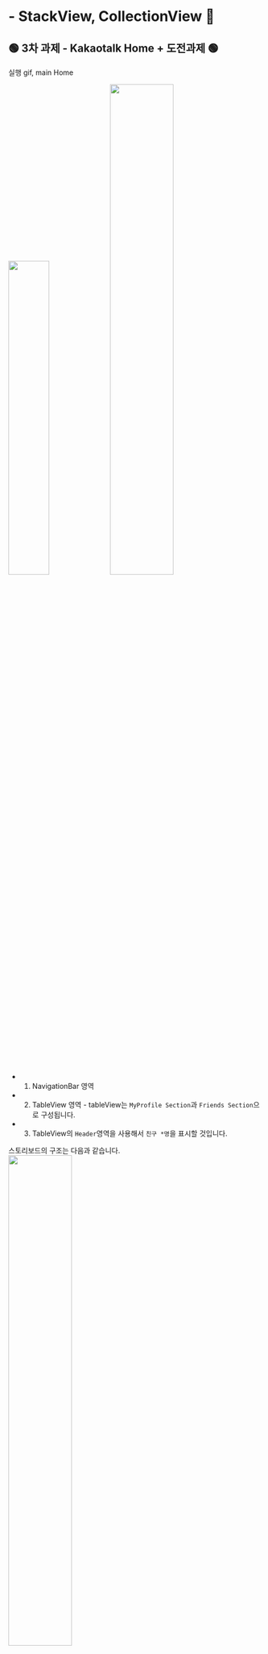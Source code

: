 # - StackView, CollectionView 🎉

## 🟢 3차 과제 - Kakaotalk Home + 도전과제 🟢

실행 gif, main Home

<img src="../Screenshots/tableView.gif" width="40%" height="40%"><img src="../Screenshots/friends.png" width="50%" height="50%"> </br>

- 1. NavigationBar 영역 </br>
- 2. TableView 영역 - tableView는 `MyProfile Section`과 `Friends Section`으로 구성됩니다.
- 3. TableView의 `Header`영역을 사용해서 `친구 *명`을 표시할 것입니다.

스토리보드의 구조는 다음과 같습니다. </br>
<img src="../Screenshots/structure.png" width="50%" height="50%"> </br></br>

#### **잠시 복습하는 TableView의 구조**

<img src="../Screenshots/stackViewStructure.png" width="30%" height="30%"> </br>
주목할 포인트는 다음과 같습니다. </br>
⭕️`indexPath.section()`과 `indexPath.row()`의 차이 </br>
⭕️`HeaderView()`와 `FooterView()`의 위치

## **✏️ 3차 과제 ✏️**

### - 1. tableView의 Section은 2개입니다. </br>

1 - My Profile Section, 2 - Friends Profile Section <br>
`TableViewCell()`을 2개를 사용해도 좋지만, `Myfrofile`과 `FriendsProfile`의 형태가 유사하므로 재활용하여 사용했습니다. <br><br>

방법은 다음과 같았습니다.

```swift
    func tableView(_ tableView: UITableView, cellForRowAt indexPath: IndexPath) -> UITableViewCell {

    guard let cell = tableView.dequeueReusableCell(withIdentifier: "ProfileCell", for: indexPath) as? ProfileCell  else { return UITableViewCell() }

    if indexPath.section == 0 {
        cell.settings(friends[0])
        cell.profileImage.layer.cornerRadius = cell.profileImage.frame.height/2

        return cell
    } else {
        cell.settings(friends[indexPath.item+1])

        return cell
    }
}
```

- cell이 선언되었고, `indexPath.section()`의 값에 따라 cell은 다르게 리턴이 될 것입니다. </br>
  `indexPath.section == 0`인 경우는 MyProfile, </br>
  `indexPath.section == 1`인 경우는 FriendsProfile이 될 것입니다. </br></br>

- 다음, section 1과 section 2는 높이가 다릅니다.

```swift
func tableView(_ tableView: UITableView, heightForRowAt indexPath: IndexPath) -> CGFloat {
        if indexPath.section == 0 {
            return 88
        } else {
            return 66
        }
    }
```

위와 같이 `heightForRowAt`을 리턴해주는 함수를 선언해서 사용합니다. <br><br>

> **⭕️ Tips**<br>
> Q. tableView의 Delegate, Datasource에는 어떤 것이 있는지 어떻게 알아서 쓰느냐? <br>
> A. 기본적으로 많이 해보는 방법이 필요합니다. 다만, 필요한 함수 대부분은 Delegate와 DataSource에 정의가 되어 있다는것을 기억하셔야 합니다. 찾아서 써야 해요!<br><br>
> A. 자동완성을 적극적으로 활용합시다! `func table~` 정도만 타아핑 한 후 원하는 함수를 검색할 수 있습니다! <br>
> 키워드를 생각하며 자동완성 예 : </br> <img src="../Screenshots/AutomaticCompletion.gif" width="100%" height="100%"> <br>
> 또한 애플 공식문서 > https://developer.apple.com/documentation 에 상세히 기재되어 있습니다! 파파고와 함께 하세요~!

### - 2. tableView Header를 사용해 보았습니다.

`tableView Header`는 따로 `Storyboard`에 정의되어 있지 않습니다.
UIView를 이용하여 만들거나, 코드로 만들어 주어야 합니다.

> (참고) Storyboard 또는 code를 이용해서 Header, FooterView 만들기 <br> https://programmingwithswift.com/how-to-add-header-footer-view-in-uitableview-in-storyboard/

- 코드로 선언해 보겠습니다!

```swift
  func tableView(_ tableView: UITableView, heightForHeaderInSection section: Int) -> CGFloat {

        if section == 0 {
            return 0
        } else {
            return 20
        }
    }
```

함수명에서 알수 있듯, 헤더섹션의 높이를 주는 함수입니다. <br>
위와 같이 `Section 0`에는 헤더가 없고, `Section 1`에는 헤더 사이즈를 주었습니다. <br>
따라서, `Section 1`의 위에만 헤더뷰가 그려질 것입니다. <br><br>

```swift

 func tableView(_ tableView: UITableView, viewForHeaderInSection section: Int) -> UIView? {

        let view = UIView.init(frame: CGRect(x: 0, y: 0, width: tableView.frame.width, height: 30))

        let headerLabel = UILabel()
        let numberOfFriendLabel = UILabel()

        headerLabel.text = "친구 "
        headerLabel.font = UIFont.systemFont(ofSize: 12)
        headerLabel.frame = CGRect.init(x: 15, y: 0, width: 50, height: 30)

        numberOfFriendLabel.text = "\(friends.count-1)"
        numberOfFriendLabel.font = UIFont.systemFont(ofSize: 12)
        numberOfFriendLabel.frame = CGRect.init(x: 40, y: 0, width: 50, height: 30)

        view.addSubview(headerLabel)
        view.addSubview(numberOfFriendLabel)

        return view
    }
```

함수명에서 알수있듯 *각 Section의 Header를 위한 View*라는 것을 알 수 있고, `UIView`를 리턴하는 함수입니다.

1. `view`의 사이즈를 설정해줍니다.
2. `numberOfFriendLabel`은 친구의 숫자입니다. `friends`배열의 숫자 -1(MyProfile) 만큼을 가지게 됩니다.
3. `addSubView()` 함수로 라벨을 추가해 줍니다.

### - 3. navigationBar 영역

```swift

    private func setNavigationBar() {

        guard let navigationBar = self.navigationController?.navigationBar else { return }

        //MARK: - navigationBar 투명하게 만들기
        navigationBar.isTranslucent = false
        navigationBar.backgroundColor = UIColor.clear
        navigationBar.setBackgroundImage(UIImage(), for: UIBarMetrics.default)
        navigationBar.shadowImage = UIImage()


        //MARK: - navigationItem 설정하기
        let settingsButton: UIBarButtonItem = UIBarButtonItem(image: UIImage(named: "correct"),
                                                              style: .plain,
                                                              target: self,
                                                              action: #selector(alertViewFriendSettings))

        navigationItem.rightBarButtonItem = settingsButton

        // 왼쪽 "친구" Label
        let longTitleLabel = UILabel()
        longTitleLabel.text = "친구"
        longTitleLabel.font = UIFont.boldSystemFont(ofSize: 20)
        longTitleLabel.sizeToFit()

        let leftItem = UIBarButtonItem(customView: longTitleLabel)
        navigationItem.leftBarButtonItem = leftItem
    }
```

`viewDidLoad()`에 넣어줍니다.

준비가 끝났습니다. `AutoLayout`, 구조체 등을 설정한 뒤 실행해주면 원하는 화면을 얻을 수 있습니다.

## **✏️ 3차 도전 과제 ✏️**

필요한 것 :
(1) `UIAlertController()`,
(2) `func tableView(_ tableView: UITableView, commit editingStyle: UITableViewCell.EditingStyle, forRowAt indexPath: IndexPath) { }`

#### (1) `UIAlertController()`

아래에서 토글되며 나타나는 액션입니다.
